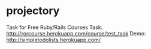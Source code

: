 projectory
==========

Task for Free Ruby/Rails Courses
Task: http://rorcourse.herokuapp.com/course/test_task
Demo: http://simpletodolists.herokuapp.com/
